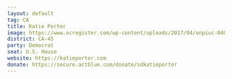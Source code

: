 ```yaml
---
layout: default
tag: CA
title: Katie Porter
image: https://www.ocregister.com/wp-content/uploads/2017/04/onpiuc-0403nwsocrlporter.jpg?w=314
district: CA-45
party: Democrat
seat: U.S. House 
website: https://katieporter.com
donate: https://secure.actblue.com/donate/sdkatieporter
---
```

